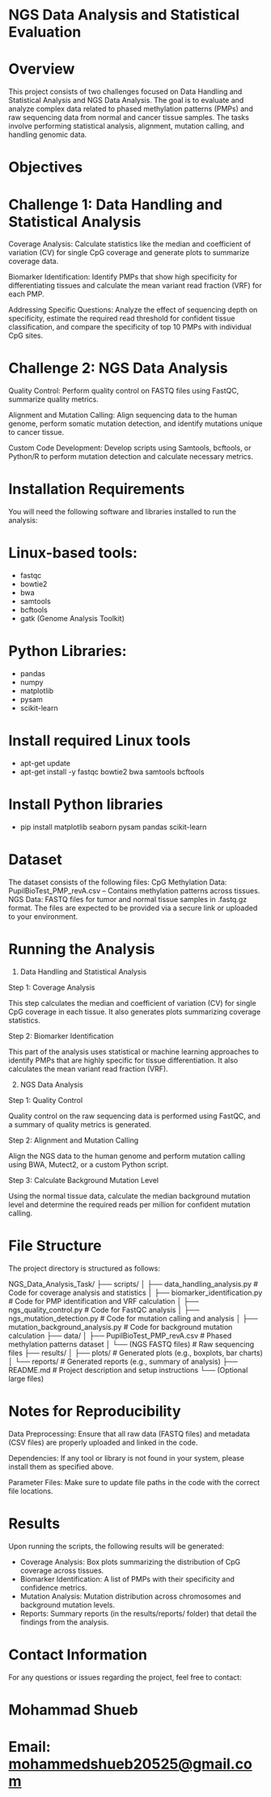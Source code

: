 #   NGS Data Analysis and Statistical Evaluation

# Overview

This project consists of two challenges focused on Data Handling and Statistical Analysis and NGS Data Analysis. The goal is to evaluate and analyze complex data related to phased methylation patterns (PMPs) and raw sequencing data from normal and cancer tissue samples. The tasks involve performing statistical analysis, alignment, mutation calling, and handling genomic data.

# Objectives

# Challenge 1: Data Handling and Statistical Analysis

Coverage Analysis: Calculate statistics like the median and coefficient of variation (CV) for single CpG coverage and generate plots to summarize coverage data.

Biomarker Identification: Identify PMPs that show high specificity for differentiating tissues and calculate the mean variant read fraction (VRF) for each PMP.

Addressing Specific Questions: Analyze the effect of sequencing depth on specificity, estimate the required read threshold for confident tissue classification, and compare the specificity of top 10 PMPs with individual CpG sites.

# Challenge 2: NGS Data Analysis

Quality Control: Perform quality control on FASTQ files using FastQC, summarize quality metrics.

Alignment and Mutation Calling: Align sequencing data to the human genome, perform somatic mutation detection, and identify mutations unique to cancer tissue.

Custom Code Development: Develop scripts using Samtools, bcftools, or Python/R to perform mutation detection and calculate necessary metrics.

# Installation Requirements

You will need the following software and libraries installed to run the analysis:

# Linux-based tools:
  - fastqc
  - bowtie2
  - bwa
  - samtools
  - bcftools
  - gatk (Genome Analysis Toolkit)

# Python Libraries:
  - pandas
  - numpy
  - matplotlib
  - pysam
  - scikit-learn

# Install required Linux tools
  - apt-get update
  - apt-get install -y fastqc bowtie2 bwa samtools bcftools

# Install Python libraries
  - pip install matplotlib seaborn pysam pandas scikit-learn

# Dataset

The dataset consists of the following files: CpG Methylation Data: PupilBioTest_PMP_revA.csv – Contains methylation patterns across tissues.
NGS Data: FASTQ files for tumor and normal tissue samples in .fastq.gz format.
The files are expected to be provided via a secure link or uploaded to your environment.

# Running the Analysis

1. Data Handling and Statistical Analysis

Step 1: Coverage Analysis

This step calculates the median and coefficient of variation (CV) for single CpG coverage in each tissue. It also generates plots summarizing coverage statistics.
   
Step 2: Biomarker Identification

This part of the analysis uses statistical or machine learning approaches to identify PMPs that are highly specific for tissue differentiation. It also calculates the mean variant read fraction (VRF).

2. NGS Data Analysis

Step 1: Quality Control

Quality control on the raw sequencing data is performed using FastQC, and a summary of quality metrics is generated.

Step 2: Alignment and Mutation Calling

Align the NGS data to the human genome and perform mutation calling using BWA, Mutect2, or a custom Python script.

Step 3: Calculate Background Mutation Level

Using the normal tissue data, calculate the median background mutation level and determine the required reads per million for confident mutation calling.

# File Structure 

The project directory is structured as follows:

NGS_Data_Analysis_Task/
├── scripts/
│   ├── data_handling_analysis.py        # Code for coverage analysis and statistics
│   ├── biomarker_identification.py      # Code for PMP identification and VRF calculation
│   ├── ngs_quality_control.py           # Code for FastQC analysis
│   ├── ngs_mutation_detection.py       # Code for mutation calling and analysis
│   ├── mutation_background_analysis.py  # Code for background mutation calculation
├── data/
│   ├── PupilBioTest_PMP_revA.csv       # Phased methylation patterns dataset
│   └── (NGS FASTQ files)               # Raw sequencing files
├── results/
│   ├── plots/                          # Generated plots (e.g., boxplots, bar charts)
│   └── reports/                        # Generated reports (e.g., summary of analysis)
├── README.md                           # Project description and setup instructions
└── (Optional large files)

# Notes for Reproducibility

Data Preprocessing: Ensure that all raw data (FASTQ files) and metadata (CSV files) are properly uploaded and linked in the code.

Dependencies: If any tool or library is not found in your system, please install them as specified above.

Parameter Files: Make sure to update file paths in the code with the correct file locations.

# Results

Upon running the scripts, the following results will be generated:

  - Coverage Analysis: Box plots summarizing the distribution of CpG coverage across tissues.
  - Biomarker Identification: A list of PMPs with their specificity and confidence metrics.
  - Mutation Analysis: Mutation distribution across chromosomes and background mutation levels.
  - Reports: Summary reports (in the results/reports/ folder) that detail the findings from the analysis.
    
# Contact Information

For any questions or issues regarding the project, feel free to contact:

# Mohammad Shueb
# Email: mohammedshueb20525@gmail.com
